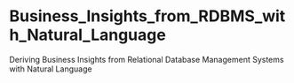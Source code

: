 # Business_Insights_from_RDBMS_with_Natural_Language
Deriving Business Insights from Relational Database Management Systems with Natural Language
